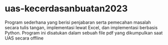 # uas-kecerdasanbuatan2023
Program sederhana yang berisi penjabaran serta pemecahan masalah secara tulis tangan, implementasi lewat Excel, dan implementasi berbasis Python. Program ini disatukan dalam sebuah file pdf yang dikumpulkan saat UAS secara offline
